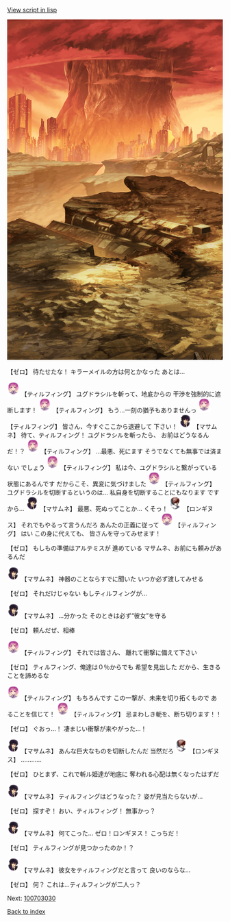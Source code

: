 [View script in lisp](../scripts/100703020.txt)

![underwild.png](../images/backgrounds/underwild.png)

【ゼロ】
待たせたな！
キラーメイルの方は何とかなった
あとは…

<img src="../images/units/101415.png" alt="101415.png" height="34"/>
【ティルフィング】
ユグドラシルを斬って、地底からの
干渉を強制的に遮断します！

<img src="../images/units/101415.png" alt="101415.png" height="34"/>
【ティルフィング】
もう…一刻の猶予もありませんっ

<img src="../images/units/101415.png" alt="101415.png" height="34"/>
【ティルフィング】
皆さん、今すぐここから退避して
下さい！

<img src="../images/units/1100111.png" alt="1100111.png" height="34"/>
【マサムネ】
待て、ティルフィング！
ユグドラシルを斬ったら、
お前はどうなるんだ！？

<img src="../images/units/101415.png" alt="101415.png" height="34"/>
【ティルフィング】
…最悪、死にます
そうでなくても無事では済まない
でしょう

<img src="../images/units/101415.png" alt="101415.png" height="34"/>
【ティルフィング】
私は今、ユグドラシルと繋がっている
状態にあるんです
だからこそ、異変に気づけました

<img src="../images/units/101415.png" alt="101415.png" height="34"/>
【ティルフィング】
ユグドラシルを切断するというのは…
私自身を切断することにもなります
ですから…

<img src="../images/units/1100111.png" alt="1100111.png" height="34"/>
【マサムネ】
最悪、死ぬってことか…
くそっ！

<img src="../images/units/1300111.png" alt="1300111.png" height="34"/>
【ロンギヌス】
それでもやるって言うんだろ
あんたの正義に従って

<img src="../images/units/101415.png" alt="101415.png" height="34"/>
【ティルフィング】
はい
この身に代えても、
皆さんを守ってみせます！

【ゼロ】
もしもの準備はアルテミスが
進めている
マサムネ、お前にも頼みがあるんだ

<img src="../images/units/1100111.png" alt="1100111.png" height="34"/>
【マサムネ】
神器のことならすでに聞いた
いつか必ず渡してみせる

【ゼロ】
それだけじゃない
もしティルフィングが…

<img src="../images/units/1100111.png" alt="1100111.png" height="34"/>
【マサムネ】
…分かった
そのときは必ず“彼女”を守る

【ゼロ】
頼んだぜ、相棒

<img src="../images/units/101415.png" alt="101415.png" height="34"/>
【ティルフィング】
それでは皆さん、
離れて衝撃に備えて下さい

【ゼロ】
ティルフィング、俺達は０％からでも
希望を見出した
だから、生きることを諦めるな

<img src="../images/units/101415.png" alt="101415.png" height="34"/>
【ティルフィング】
もちろんです
この一撃が、未来を切り拓くもので
あることを信じて！

<img src="../images/units/101415.png" alt="101415.png" height="34"/>
【ティルフィング】
忌まわしき軛を、断ち切ります！！

【ゼロ】
ぐおっ…！
凄まじい衝撃が来やがった…！

<img src="../images/units/1100111.png" alt="1100111.png" height="34"/>
【マサムネ】
あんな巨大なものを切断したんだ
当然だろ

<img src="../images/units/1300111.png" alt="1300111.png" height="34"/>
【ロンギヌス】
…………

【ゼロ】
ひとまず、これで斬ル姫達が地底に
奪われる心配は無くなったはずだ

<img src="../images/units/1100111.png" alt="1100111.png" height="34"/>
【マサムネ】
ティルフィングはどうなった？
姿が見当たらないが…

【ゼロ】
探すぞ！
おい、ティルフィング！
無事かっ？

<img src="../images/units/1100111.png" alt="1100111.png" height="34"/>
【マサムネ】
何てこった…
ゼロ！ロンギヌス！
こっちだ！

【ゼロ】
ティルフィングが見つかったのか！？

<img src="../images/units/1100111.png" alt="1100111.png" height="34"/>
【マサムネ】
彼女をティルフィングだと言って
良いのならな…

【ゼロ】
何？
これは…ティルフィングが二人っ？

Next: [100703030](100703030.md)

[Back to index](index.md)
